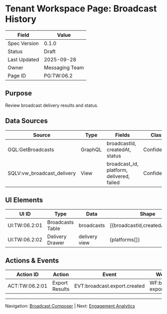 # Tenant Workspace Page: Broadcast History

| Field | Value |
|-------|-------|
| Spec Version | 0.1.0 |
| Status | Draft |
| Last Updated | 2025-09-28 |
| Owner | Messaging Team |
| Page ID | PG:TW:06.2 |

## Purpose

Review broadcast delivery results and status.

## Data Sources

| Source | Type | Fields | Class | PII | Notes |
|--------|------|--------|-------|-----|-------|
| GQL:GetBroadcasts | GraphQL | broadcastId, createdAt, status | Confidential | N | Paginated |
| SQLV:vw_broadcast_delivery | View | broadcast_id, platform, delivered, failed | Confidential | N | Aggregated |

## UI Elements

| UI ID | Type | Data | Shape | Class | PII | Notes |
|-------|------|------|-------|-------|-----|-------|
| UI:TW:06.2:01 | Broadcasts Table | broadcasts | [{broadcastId,createdAt,status}] | Confidential | N | Filter by status |
| UI:TW:06.2:02 | Delivery Drawer | delivery view | {platforms[]} | Confidential | N | Drilldown |

## Actions & Events

| Action ID | Action | Event | Workflow |
|-----------|--------|-------|----------|
| ACT:TW:06.2:01 | Export Results | EVT:broadcast.export.created | WF:broadcast-export |

---
Navigation: [Broadcast Composer](tw_pg_06_1_broadcast_composer.md) | Next: [Engagement Analytics](tw_pg_07_1_engagement_analytics.md)
